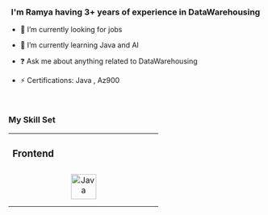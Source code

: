 
### <div align="center">I'm Ramya having 3+ years of experience in DataWarehousing </div>  
  

- 🔭 I’m currently looking for jobs
  

- 🌱 I’m currently learning Java and AI 
  

- ❓ Ask me about anything related to DataWarehousing  
  

- ⚡ Certifications: Java , Az900 
  

<br/>  

### <div align="Left">   My Skill Set  </div>
<table><tr><td valign="top" width="33%">



### Frontend  
<div align="center">  
<a href="https://www.java.com/en/download/help/whatis_java.html" target="_blank"><img style="margin: 10px" src="" alt="Java" height="50" /></a> 
